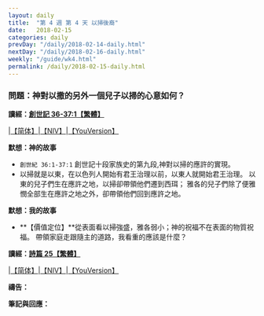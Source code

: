 ```yaml
---
layout: daily
title:  "第 4 週 第 4 天 以掃後裔"
date:   2018-02-15
categories: daily
prevDay: "/daily/2018-02-14-daily.html"
nextDay: "/daily/2018-02-16-daily.html"
weekly: "/guide/wk4.html"
permalink: /daily/2018-02-15-daily.html
---
```


### 問題：神對以撒的另外一個兒子以掃的心意如何？

**讀經：[創世記 36-37:1【繁體】](https://www.biblegateway.com/passage/?search=gen.36.1-37.1&version=CUVMPT)**

|[【简体】](https://www.biblegateway.com/passage/?search=gen.36.1-37.1&version=CUVMPS)|[【NIV】](https://www.biblegateway.com/passage/?search=gen.36-37.1&version=NIV)|[【YouVersion】](https://www.bible.com/zh-TW/bible/46/GEN.36.CUNP)

**默想：神的故事**
+ `創世紀 36:1-37:1` 創世記十段家族史的第九段,神對以掃的應許的實現。
+ 以掃就是以東，在以色列人開始有君王治理以前，以東人就開始君王治理。
以東的兒子們生在應許之地，以掃卻帶領他們遷到西珥；
雅各的兒子們除了便雅憫全部生在應許之地之外，卻帶領他們回到應許之地。

**默想：我的故事**
+ **【價值定位】**從表面看以掃強盛，雅各弱小；神的祝福不在表面的物質祝福。
帶領家庭走跟隨主的道路，我看重的應該是什麼？

**讀經：[詩篇 25【繁體】](https://www.biblegateway.com/passage/?search=ps.25&version=CUVMPT)**

|[【简体】](https://www.biblegateway.com/passage/?search=ps.25&version=CUVMPS)|[【NIV】](https://www.biblegateway.com/passage/?search=ps.25&version=NIV)|[【YouVersion】](https://www.bible.com/zh-TW/bible/46/PSA.25.CUNP)

**禱告：**

**筆記與回應：**
